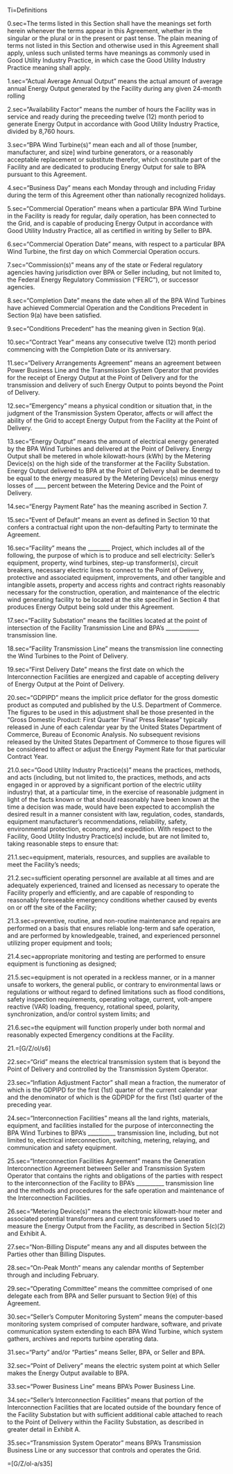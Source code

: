 Ti=Definitions

0.sec=The terms listed in this Section shall have the meanings set forth herein whenever the terms appear in this Agreement, whether in the singular or the plural or in the present or past tense. The plain meaning of terms not listed in this Section and otherwise used in this Agreement shall apply, unless such unlisted terms have meanings as commonly used in Good Utility Industry Practice, in which case the Good Utility Industry Practice meaning shall apply.

1.sec=“Actual Average Annual Output” means the actual amount of average annual Energy Output generated by the Facility during any given 24-month rolling

2.sec=“Availability Factor” means the number of hours the Facility was in service and ready during the preceeding twelve (12) month period to generate Energy Output in accordance with Good Utility Industry Practice, divided by 8,760 hours.

3.sec=“BPA Wind Turbine(s)” mean each and all of those [number, manufacturer, and size] wind turbine generators, or a reasonably acceptable replacement or substitute therefor, which constitute part of the Facility and are dedicated to producing Energy Output for sale to BPA pursuant to this Agreement.

4.sec=“Business Day” means each Monday through and including Friday during the term of this Agreement other than nationally recognized holidays.

5.sec=“Commercial Operation” means when a particular BPA Wind Turbine in the Facility is ready for regular, daily operation, has been connected to the Grid, and is capable of producing Energy Output in accordance with Good Utility Industry Practice, all as certified in writing by Seller to BPA.

6.sec=“Commercial Operation Date” means, with respect to a particular BPA Wind Turbine, the first day on which Commercial Operation occurs.

7.sec=“Commission(s)” means any of the state or Federal regulatory agencies having jurisdiction over BPA or Seller including, but not limited to, the Federal Energy Regulatory Commission (“FERC”), or successor agencies.

8.sec=“Completion Date” means the date when all of the BPA Wind Turbines have achieved Commercial Operation and the Conditions Precedent in Section 9(a) have been satisfied.

9.sec=“Conditions Precedent” has the meaning given in Section 9(a).

10.sec=“Contract Year” means any consecutive twelve (12) month period commencing with the Completion Date or its anniversary.

11.sec=“Delivery Arrangements Agreement” means an agreement between Power Business Line and the Transmission System Operator that provides for the receipt of Energy Output at the Point of Delivery and for the transmission and delivery of such Energy Output to points beyond the Point of Delivery.

12.sec=“Emergency” means a physical condition or situation that, in the judgment of the Transmission System Operator, affects or will affect the ability of the Grid to accept Energy Output from the Facility at the Point of Delivery.

13.sec=“Energy Output” means the amount of electrical energy generated by the BPA Wind Turbines and delivered at the Point of Delivery. Energy Output shall be metered in whole kilowatt-hours (kWh) by the Metering Device(s) on the high side of the transformer at the Facility Substation. Energy Output delivered to BPA at the Point of Delivery shall be deemed to be equal to the energy measured by the Metering Device(s) minus energy losses of ____ percent between the Metering Device and the Point of Delivery.

14.sec=“Energy Payment Rate” has the meaning ascribed in Section 7.

15.sec=“Event of Default” means an event as defined in Section 10 that confers a contractual right upon the non-defaulting Party to terminate the Agreement.

16.sec=“Facility” means the ________ Project, which includes all of the following, the purpose of which is to produce and sell electricity: Seller’s equipment, property, wind turbines, step-up transformer(s), circuit breakers, necessary electric lines to connect to the Point of Delivery, protective and associated equipment, improvements, and other tangible and intangible assets, property and access rights and contract rights reasonably necessary for the construction, operation, and maintenance of the electric wind generating facility to be located at the site specified in Section 4 that produces Energy Output being sold under this Agreement.

17.sec=“Facility Substation” means the facilities located at the point of intersection of the Facility Transmission Line and BPA’s ____________ transmission line.

18.sec=“Facility Transmission Line” means the transmission line connecting the Wind Turbines to the Point of Delivery.

19.sec=“First Delivery Date” means the first date on which the Interconnection Facilities are energized and capable of accepting delivery of Energy Output at the Point of Delivery.

20.sec=“GDPIPD” means the implicit price deflator for the gross domestic product as computed and published by the U.S. Department of Commerce. The figures to be used in this adjustment shall be those presented in the “Gross Domestic Product: First Quarter ‘Final’ Press Release” typically released in June of each calendar year by the United States Department of Commerce, Bureau of Economic Analysis. No subsequent revisions released by the United States Department of Commerce to those figures will be considered to affect or adjust the Energy Payment Rate for that particular Contract Year.

21.0.sec=“Good Utility Industry Practice(s)” means the practices, methods, and acts (including, but not limited to, the practices, methods, and acts engaged in or approved by a significant portion of the electric utility industry) that, at a particular time, in the exercise of reasonable judgment in light of the facts known or that should reasonably have been known at the time a decision was made, would have been expected to accomplish the desired result in a manner consistent with law, regulation, codes, standards, equipment manufacturer’s recommendations, reliability, safety, environmental protection, economy, and expedition. With respect to the Facility, Good Utility Industry Practice(s) include, but are not limited to, taking reasonable steps to ensure that:

21.1.sec=equipment, materials, resources, and supplies are available to meet the Facility’s needs;

21.2.sec=sufficient operating personnel are available at all times and are adequately experienced, trained and licensed as necessary to operate the Facility properly and efficiently, and are capable of responding to reasonably foreseeable emergency conditions whether caused by events on or off the site of the Facility;

21.3.sec=preventive, routine, and non-routine maintenance and repairs are performed on a basis that ensures reliable long-term and safe operation, and are performed by knowledgeable, trained, and experienced personnel utilizing proper equipment and tools;

21.4.sec=appropriate monitoring and testing are performed to ensure equipment is functioning as designed;

21.5.sec=equipment is not operated in a reckless manner, or in a manner unsafe to workers, the general public, or contrary to environmental laws or regulations or without regard to defined limitations such as flood conditions, safety inspection requirements, operating voltage, current, volt-ampere reactive (VAR) loading, frequency, rotational speed, polarity, synchronization, and/or control system limits; and

21.6.sec=the equipment will function properly under both normal and reasonably expected Emergency conditions at the Facility.

21.=[G/Z/ol/s6]

22.sec=“Grid” means the electrical transmission system that is beyond the Point of Delivery and controlled by the Transmission System Operator.

23.sec=“Inflation Adjustment Factor” shall mean a fraction, the numerator of which is the GDPIPD for the first (1st) quarter of the current calendar year and the denominator of which is the GDPIDP for the first (1st) quarter of the preceding year.

24.sec=“Interconnection Facilities” means all the land rights, materials, equipment, and facilities installed for the purpose of interconnecting the BPA Wind Turbines to BPA’s __________ transmission line, including, but not limited to, electrical interconnection, switching, metering, relaying, and communication and safety equipment.

25.sec=“Interconnection Facilities Agreement” means the Generation Interconnection Agreement between Seller and Transmission System Operator that contains the rights and obligations of the parties with respect to the interconnection of the Facility to BPA’s __________ transmission line and the methods and procedures for the safe operation and maintenance of the Interconnection Facilities.

26.sec=“Metering Device(s)” means the electronic kilowatt-hour meter and associated potential transformers and current transformers used to measure the Energy Output from the Facility, as described in Section 5(c)(2) and Exhibit A.

27.sec=“Non-Billing Dispute” means any and all disputes between the Parties other than Billing Disputes.

28.sec=“On-Peak Month” means any calendar months of September through and including February.

29.sec=“Operating Committee” means the committee comprised of one delegate each from BPA and Seller pursuant to Section 9(e) of this Agreement.

30.sec=“Seller’s Computer Monitoring System” means the computer-based monitoring system comprised of computer hardware, software, and private communication system extending to each BPA Wind Turbine, which system gathers, archives and reports turbine operating data.

31.sec=“Party” and/or “Parties” means Seller, BPA, or Seller and BPA.

32.sec=“Point of Delivery” means the electric system point at which Seller makes the Energy Output available to BPA.

33.sec=“Power Business Line” means BPA’s Power Business Line.

34.sec=“Seller’s Interconnection Facilities” means that portion of the Interconnection Facilities that are located outside of the boundary fence of the Facility Substation but with sufficient additional cable attached to reach to the Point of Delivery within the Facility Substation, as described in greater detail in Exhibit A.

35.sec=“Transmission System Operator” means BPA’s Transmission Business Line or any successor that controls and operates the Grid.

=[G/Z/ol-a/s35]
